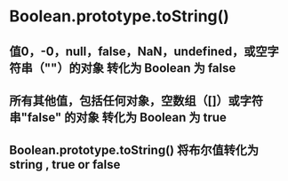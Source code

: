 # Boolean.prototype.toString()

## 值0，-0，null，false，NaN，undefined，或空字符串（""）的对象 转化为 Boolean 为 false

## 所有其他值，包括任何对象，空数组（[]）或字符串"false" 的对象 转化为 Boolean 为 true

## Boolean.prototype.toString() 将布尔值转化为 string , true or false
